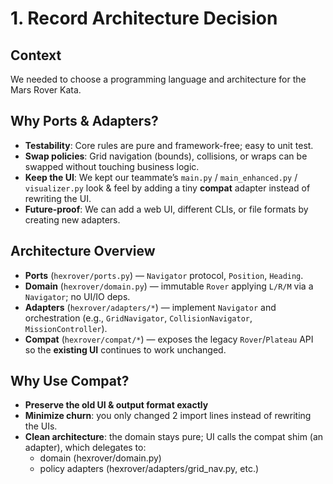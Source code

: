 # 1. Record Architecture Decision

## Context
We needed to choose a programming language and architecture for the Mars Rover Kata.

## Why Ports & Adapters?

- **Testability**: Core rules are pure and framework-free; easy to unit test.
- **Swap policies**: Grid navigation (bounds), collisions, or wraps can be swapped without touching business logic.
- **Keep the UI**: We kept our teammate’s  `main.py` / `main_enhanced.py` / `visualizer.py` look & feel by adding a tiny **compat** adapter instead of rewriting the UI.
- **Future-proof**: We can add a web UI, different CLIs, or file formats by creating new adapters.

## Architecture Overview

- **Ports** (`hexrover/ports.py`) — `Navigator` protocol, `Position`, `Heading`.
- **Domain** (`hexrover/domain.py`) — immutable `Rover` applying `L/R/M` via a `Navigator`; no UI/IO deps.
- **Adapters** (`hexrover/adapters/*`) — implement `Navigator` and orchestration (e.g., `GridNavigator`, `CollisionNavigator`, `MissionController`).
- **Compat** (`hexrover/compat/*`) — exposes the legacy `Rover`/`Plateau` API so the **existing UI** continues to work unchanged.

## Why Use Compat?
- **Preserve the old UI & output format exactly**
- **Minimize churn**: you only changed 2 import lines instead of rewriting the UIs.
- **Clean architecture**: the domain stays pure; UI calls the compat shim (an adapter), which delegates to: 
  - domain (hexrover/domain.py)
  - policy adapters (hexrover/adapters/grid_nav.py, etc.)